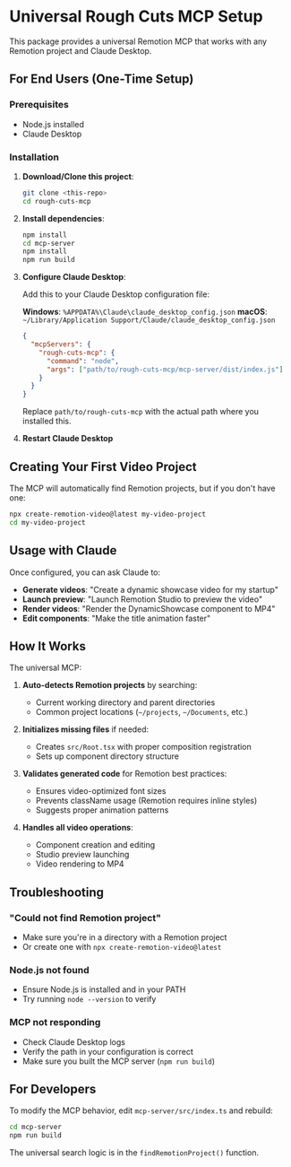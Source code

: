 # Universal Rough Cuts MCP Setup

This package provides a universal Remotion MCP that works with any Remotion project and Claude Desktop.

## For End Users (One-Time Setup)

### Prerequisites
- Node.js installed
- Claude Desktop

### Installation

1. **Download/Clone this project**:
   ```bash
   git clone <this-repo>
   cd rough-cuts-mcp
   ```

2. **Install dependencies**:
   ```bash
   npm install
   cd mcp-server
   npm install
   npm run build
   ```

3. **Configure Claude Desktop**:
   
   Add this to your Claude Desktop configuration file:
   
   **Windows**: `%APPDATA%\Claude\claude_desktop_config.json`
   **macOS**: `~/Library/Application Support/Claude/claude_desktop_config.json`
   
   ```json
   {
     "mcpServers": {
       "rough-cuts-mcp": {
         "command": "node",
         "args": ["path/to/rough-cuts-mcp/mcp-server/dist/index.js"]
       }
     }
   }
   ```
   
   Replace `path/to/rough-cuts-mcp` with the actual path where you installed this.

4. **Restart Claude Desktop**

## Creating Your First Video Project

The MCP will automatically find Remotion projects, but if you don't have one:

```bash
npx create-remotion-video@latest my-video-project
cd my-video-project
```

## Usage with Claude

Once configured, you can ask Claude to:

- **Generate videos**: "Create a dynamic showcase video for my startup"
- **Launch preview**: "Launch Remotion Studio to preview the video"
- **Render videos**: "Render the DynamicShowcase component to MP4"
- **Edit components**: "Make the title animation faster"

## How It Works

The universal MCP:

1. **Auto-detects Remotion projects** by searching:
   - Current working directory and parent directories
   - Common project locations (`~/projects`, `~/Documents`, etc.)

2. **Initializes missing files** if needed:
   - Creates `src/Root.tsx` with proper composition registration
   - Sets up component directory structure

3. **Validates generated code** for Remotion best practices:
   - Ensures video-optimized font sizes
   - Prevents className usage (Remotion requires inline styles)
   - Suggests proper animation patterns

4. **Handles all video operations**:
   - Component creation and editing
   - Studio preview launching
   - Video rendering to MP4

## Troubleshooting

### "Could not find Remotion project"
- Make sure you're in a directory with a Remotion project
- Or create one with `npx create-remotion-video@latest`

### Node.js not found
- Ensure Node.js is installed and in your PATH
- Try running `node --version` to verify

### MCP not responding
- Check Claude Desktop logs
- Verify the path in your configuration is correct
- Make sure you built the MCP server (`npm run build`)

## For Developers

To modify the MCP behavior, edit `mcp-server/src/index.ts` and rebuild:

```bash
cd mcp-server
npm run build
```

The universal search logic is in the `findRemotionProject()` function.
